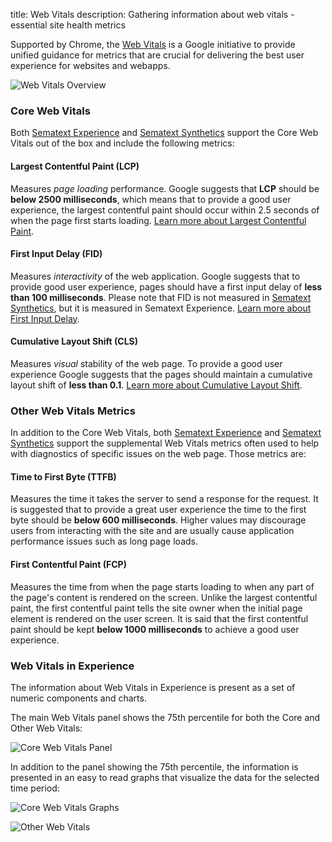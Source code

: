title: Web Vitals
description: Gathering information about web vitals - essential site health metrics

Supported by Chrome, the [Web Vitals](https://web.dev/vitals/) is a Google initiative to provide unified guidance for metrics that are crucial for delivering the best user experience for websites and webapps. 

<img
  class="content-modal-image"
  alt="Web Vitals Overview"
  src="../../images/experience/webvitals/webvitals.png"
  title="Web Vitals Overview"
/>

### Core Web Vitals

Both [Sematext Experience](/experience/) and [Sematext Synthetics](/synthetics/browser-monitor/#web-vitals) support the Core Web Vitals out of the box and include the following metrics:

#### Largest Contentful Paint (LCP) 

Measures *page loading* performance. Google suggests that **LCP** should be **below 2500 milliseconds**, which means that to provide a good user experience, the largest contentful paint should occur within 2.5 seconds of when the page first starts loading.  [Learn more about Largest Contentful Paint](https://sematext.com/glossary/largest-contentful-paint/).

#### First Input Delay (FID)

Measures *interactivity* of the web application. Google suggests that to provide good user experience, pages should have a first input delay of **less than 100 milliseconds**. Please note that FID is not measured in [Sematext Synthetics](/synthetics/browser-monitor/#web-vitals), but it is measured in Sematext Experience.  [Learn more about First Input Delay](https://sematext.com/glossary/first-input-delay/).

#### Cumulative Layout Shift (CLS)

Measures *visual* stability of the web page. To provide a good user experience Google suggests that the pages should maintain a cumulative layout shift of **less than 0.1**.  [Learn more about Cumulative Layout Shift](https://sematext.com/glossary/cumulative-layout-shift/).

### Other Web Vitals Metrics

In addition to the Core Web Vitals, both [Sematext Experience](/experience/) and [Sematext Synthetics](/synthetics/browser-monitor/#web-vitals) support the supplemental Web Vitals metrics often used to help with diagnostics of specific issues on the web page. Those metrics are:

#### Time to First Byte (TTFB)

Measures the time it takes the server to send a response for the request. It is suggested that to provide a great user experience the time to the first byte should be **below 600 milliseconds**. Higher values may discourage users from interacting with the site and are usually cause application performance issues such as long page loads.

#### First Contentful Paint (FCP)

Measures the time from when the page starts loading to when any part of the page's content is rendered on the screen. Unlike the largest contentful paint, the first contentful paint tells the site owner when the initial page element is rendered on the user screen. It is said that the first contentful paint should be kept **below 1000 milliseconds** to achieve a good user experience.

### Web Vitals in Experience

The information about Web Vitals in Experience is present as a set of numeric components and charts. 

The main Web Vitals panel shows the 75th percentile for both the Core and Other Web Vitals:  

<img
  class="content-modal-image"
  alt="Core Web Vitals Panel"
  src="../../images/experience/webvitals/webvitals_corepanel.png"
  title="Core Web Vitals Panel"
/>

In addition to the panel showing the 75th percentile, the information is presented in an easy to read graphs that visualize the data for the selected time period:

<img
  class="content-modal-image"
  alt="Core Web Vitals Graphs"
  src="../../images/experience/webvitals/webvitals_coregraphs.png"
  title="Core Web Vitals Graphs"
/>

<img
  class="content-modal-image"
  alt="Other Web Vitals"
  src="../../images/experience/webvitals/webvitals_other.png"
  title="Other Web Vitals"
/>
